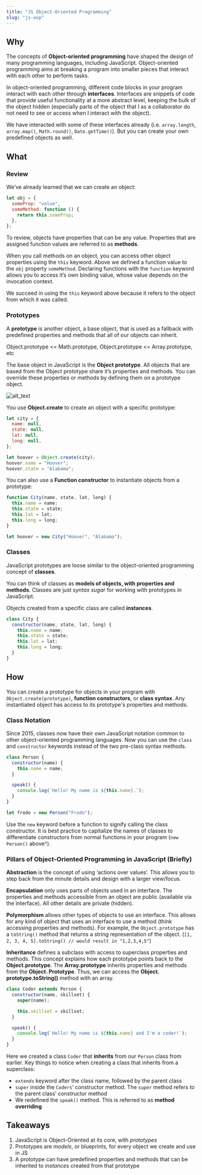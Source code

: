 ```yaml
---
title: "JS Object-Oriented Programming"
slug: "js-oop"
---
```


<!-- Lecture Video Part 1

<video width="100%" height="auto" controls>
  <source src="https://vimeo.com/507274745/d24c33169b#t=1458s" type="video/mp4" />
</video>

Lecture Video Part 2

<video width="100%" height="auto" controls>
  <source src="https://vimeo.com/507738547/d48e95d16b" type="video/mp4" />
</video>

--- -->

## Why

The concepts of **Object-oriented programming** have shaped the design of many programming languages, including JavaScript. Object-oriented programming aims at breaking a program into smaller pieces that interact with each other to perform tasks.

In object-oriented programming, different code blocks in your program interact with each other through **interfaces**. Interfaces are snippets of code that provide useful functionality at a more abstract level, keeping the bulk of the object hidden (especially parts of the object that I as a collaborator do not need to see or access when I interact with the object).

We have interacted with some of these interfaces already (i.e. `array.length`, `array.map()`, `Math.round()`, `Date.getTime()`). But you can create your own predefined objects as well.

## What

### Review

We’ve already learned that we can create an object:

```js
let obj = {
  someProp: "value",
  someMethod: function () {
    return this.someProp;
  },
};
```

To review, objects have properties that can be any value. Properties that are assigned function values are referred to as **methods**.

When you call methods on an object, you can access other object properties using the `this` keyword. Above we defined a function value to the `obj` property `someMethod`. Declaring functions with the `function` keyword allows you to access it’s own binding value, whose value depends on the invocation context.

We succeed in using the `this` keyword above because it refers to the object from which it was called.

### Prototypes

A **prototype** is another object, a base object, that is used as a fallback with predefined properties and methods that all of our objects can inherit.

Object.prototype &lt;= Math.prototype, Object.prototype &lt;= Array.prototype, etc

The base object in JavaScript is the **Object prototype**. All objects that are based from the Object prototype share it’s properties and methods. You can override these properties or methods by defining them on a prototype object.

![alt_text](/assets/lectures/javascript/prototype-chain.png)

You use **Object.create** to create an object with a specific prototype:

```js
let city = {
  name: null,
  state: null,
  lat: null,
  long: null,
};

let hoover = Object.create(city);
hoover.name = "Hoover";
hoover.state = "Alabama";
```

You can also use a **Function constructor** to instantiate objects from a prototype:

```js
function City(name, state, lat, long) {
  this.name = name;
  this.state = state;
  this.lat = lat;
  this.long = long;
}

let hoover = new City("Hoover", "Alabama");
```

### Classes

JavaScript prototypes are loose similar to the object-oriented programming concept of **classes**.

You can think of classes as **models of objects, with properties and methods**. Classes are just _syntax sugar_ for working with prototypes in JavaScript.

Objects created from a specific class are called **instances**.

```js
class City {
  constructor(name, state, lat, long) {
    this.name = name;
    this.state = state;
    this.lat = lat;
    this.long = long;
  }
}
```

## How

You can create a prototype for objects in your program with `Object.create(prototype)`, **function constructors**, or **class syntax**. Any instantiated object has access to its prototype's properties and methods.

### Class Notation

Since 2015, classes now have their own JavaScript notation common to other object-oriented programming languages. Now you can use the `class` and `constructor` keywords instead of the two pre-class syntax methods.

```js
class Person {
  constructor(name) {
    this.name = name;
  }

  speak() {
    console.log(`Hello! My name is ${this.name}.`);
  }
}

let frodo = new Person("Frodo");
```

Use the `new` keyword before a function to signify calling the class constructor. It is best practice to capitalize the names of classes to differentiate constructors from normal functions in your program (`new Person()` above^).

### Pillars of Object-Oriented Programming in JavaScript (Briefly)

**Abstraction** is the concept of using ‘actions over values’. This allows you to step back from the minute details and design with a larger view/focus.

**Encapsulation** only uses parts of objects used in an interface. The properties and methods accessible from an object are public (available via the interface). All other details are private (hidden).

**Polymorphism** allows other types of objects to use an interface. This allows for any kind of object that uses an interface to use a method (think accessing properties and methods). For example, the `Object.prototype` has a `toString()` method that returns a string representation of the object. (`[1, 2, 3, 4, 5].toString() // would result in "1,2,3,4,5"`)

**Inheritance** defines a subclass with access to superclass properties and methods. This concept explains how each prototype points back to the **Object.prototype**. The **Array.prototype** inherits properties and methods from the **Object. Prototype**. Thus, we can access the **Object. prototype.toString()** method with an array.

```js
class Coder extends Person {
  constructor(name, skillset) {
    super(name);

    this.skillset = skillset;
  }

  speak() {
    console.log(`Hello! My name is ${this.name} and I'm a coder!`);
  }
}
```

Here we created a class `Coder` that **inherits** from our `Person` class from earlier. Key things to notice when creating a class that inherits from a superclass:

- `extends` keyword after the class name, followed by the parent class
- `super` inside the `Coders`’ constructor method. The `super` method refers to the parent class’ constructor method
- We redefined the `speak()` method. This is referred to as **method overriding**

## Takeaways

1. JavaScript is Object-Oriented at its core, with _prototypes_
2. Prototypes are _models_, or blueprints, for every object we create and use in JS
3. A prototype can have predefined properties and methods that can be inherited to _instances_ created from that prototype
